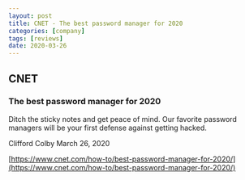 ```yaml
---
layout: post
title: CNET - The best password manager for 2020
categories: [company]
tags: [reviews]
date: 2020-03-26
---
```


## CNET
### The best password manager for 2020
Ditch the sticky notes and get peace of mind. Our favorite password managers will be your first defense against getting hacked.

Clifford Colby
March 26, 2020

[https://www.cnet.com/how-to/best-password-manager-for-2020/](https://www.cnet.com/how-to/best-password-manager-for-2020/)